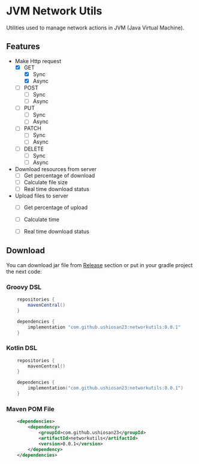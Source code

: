 # JVM Network Utils


Utilities used to manage network actions in JVM (Java Virtual Machine).


## Features

- Make Http request
    - [x] GET
        - [x] Sync
        - [x] Async
    - [ ] POST
        - [ ] Sync
        - [ ] Async
    - [ ] PUT
        - [ ] Sync
        - [ ] Async
    - [ ] PATCH
        - [ ] Sync
        - [ ] Async
    - [ ] DELETE
        - [ ] Sync
        - [ ] Async
- Download resources from server
    - [ ] Get percentage of download
    - [ ] Calculate file size
    - [ ] Real time download status
- Upload files to server
    - [ ] Get percentage of upload
    - [ ] Calculate time
    - [ ] Real time download status


## Download

You can download jar file from [Release](#Release) section or
put in your gradle project the next code:


### Groovy DSL
```groovy
    repositories {
        mavenCentral()
    }

    dependencies {
        implementation "com.github.ushiosan23:networkutils:0.0.1"
    }
```

### Kotlin DSL
```kotlin
    repositories {
        mavenCentral()
    }

    dependencies {
        implementation("com.github.ushiosan23:networkutils:0.0.1")
    }
```

### Maven POM File
```xml 
    <dependencies>
        <dependency>
            <groupId>com.github.ushiosan23</groupId>
            <artifactId>networkutils</artifactId>
            <version>0.0.1</version>
        </dependency>
    </dependencies>
```
